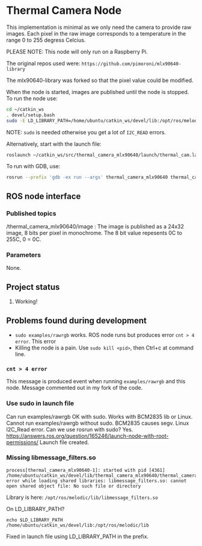# Thermal Camera Node

This implementation is minimal as we only need the camera to provide raw images.  Each pixel in the raw image corresponds to a temperature in the range 0 to 255 degress Celcius.

PLEASE NOTE: This node will only run on a Raspberry Pi.

The original repos used were: `https://github.com/pimoroni/mlx90640-library`

The mlx90640-library was forked so that the pixel value could be modified.

When the node is started, images are published until the node is stopped.  To run the node use:

```bash
cd ~/catkin_ws
. devel/setup.bash
sudo -E LD_LIBRARY_PATH=/home/ubuntu/catkin_ws/devel/lib:/opt/ros/melodic/lib ./devel/lib/thermal_camera_mlx90640/thermal_camera_mlx90640_node
```

NOTE: `sudo` is needed otherwise you get a lot of `I2C_READ` errors.

Alternatively, start with the launch file:

```bash
roslaunch ~/catkin_ws/src/thermal_camera_mlx90640/launch/thermal_cam.launch
```

To run with GDB, use:

```bash
rosrun --prefix 'gdb -ex run --args' thermal_camera_mlx90640 thermal_camera_mlx90640_node
```

## ROS node interface

### Published topics

/thermal_camera_mlx90640/image  : The image is published as a 24x32 image, 8 bits per pixel in monochrome.  The 8 bit value repesents 0C to 255C, 0 = 0C.

### Parameters

None.

## Project status

1. Working!

## Problems found during development

* `sudo examples/rawrgb` works. ROS node runs but produces error `cnt > 4 error`.
This error
* Killing the node is a pain. Use `sudo kill <pid>`, then Ctrl+c at command line.

### `cnt > 4 error`

This message is produced event when running `examples/rawrgb` and this node.
Message commented out in my fork of the code.

### Use sudo in launch file

Can run examples/rawrgb OK with sudo.  Works with BCM2835 lib or Linux.
Cannot run examples/rawrgb without sudo.  BCM2835 causes segv. Linux I2C_Read error.
Can we use rosrun with sudo? Yes.
https://answers.ros.org/question/165246/launch-node-with-root-permissions/
Launch file created.

### Missing libmessage_filters.so

```
process[thermal_camera_mlx90640-1]: started with pid [4361]
/home/ubuntu/catkin_ws/devel/lib/thermal_camera_mlx90640/thermal_camera_mlx90640_node: error while loading shared libraries: libmessage_filters.so: cannot open shared object file: No such file or directory
```

Library is here:
`/opt/ros/melodic/lib/libmessage_filters.so`

On LD_LIBRARY_PATH?
```
echo $LD_LIBRARY_PATH
/home/ubuntu/catkin_ws/devel/lib:/opt/ros/melodic/lib
```

Fixed in launch file using LD_LIBRARY_PATH in the prefix.


